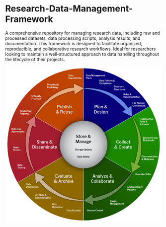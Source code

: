 # Research-Data-Management-Framework
A comprehensive repository for managing research data, including raw and processed datasets, data processing scripts, analysis results, and documentation. This framework is designed to facilitate organized, reproducible, and collaborative research workflows. Ideal for researchers looking to maintain a well-structured approach to data handling throughout the lifecycle of their projects.

![Data Life Cycle](RDM-lifecycle-2tier-v5.png)
